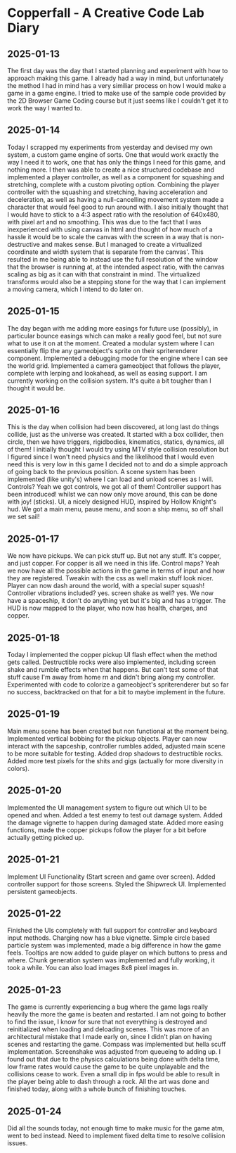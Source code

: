 # Copperfall - A Creative Code Lab Diary

## 2025-01-13
The first day was the day that I started planning and experiment with how to approach making this game. I already had a way in mind, but unfortunately the method I had in mind has a very similiar process on how I would make a game in a game engine. I tried to make use of the sample code provided by the 2D Browser Game Coding course but it just seems like I couldn't get it to work the way I wanted to.

## 2025-01-14
Today I scrapped my experiments from yesterday and devised my own system, a custom game engine of sorts. One that would work exactly the way I need it to work, one that has only the things I need for this game, and nothing more. I then was able to create a nice structured codebase and implemented a player controller, as well as a component for squashing and stretching, complete with a custom pivoting option. Combining the player controller with the squashing and stretching, having acceleration and deceleration, as well as having a null-cancelling movement system made a character that would feel good to run around with. I also initially thought that I would have to stick to a 4:3 aspect ratio with the resolution of 640x480, with pixel art and no smoothing. This was due to the fact that I was inexperienced with using canvas in html and thought of how much of a hassle it would be to scale the canvas with the screen in a way that is non-destructive and makes sense. But I managed to create a virtualized coordinate and width system that is separate from the canvas'. This resulted in me being able to instead use the full resolution of the window that the browser is running at, at the intended aspect ratio, with the canvas scaling as big as it can with that constraint in mind. The virtualized transforms would also be a stepping stone for the way that I can implement a moving camera, which I intend to do later on.

## 2025-01-15
The day began with me adding more easings for future use (possibly), in particular bounce easings which can make a really good feel, but not sure what to use it on at the moment. Created a modular system where I can essentially flip the any gameobject's sprite on their spriterenderer component. Implemented a debugging mode for the engine where I can see the world grid. Implemented a camera gameobject that follows the player, complete with lerping and lookahead, as well as easing support. I am currently working on the collision system. It's quite a bit tougher than I thought it would be.

## 2025-01-16
This is the day when collision had been discovered, at long last do things collide, just as the universe was created. It started with a box collider, then circle, then we have triggers, rigidbodies, kinematics, statics, dynamics, all of them! I initially thought I would try using MTV style collision resolution but I figured since I won't need physics and the likelihood that I would even need this is very low in this game I decided not to and do a simple approach of going back to the previous position. A scene system has been implemented (like unity's) where I can load and unload scenes as I will. Controls? Yeah we got controls, we got all of them! Controller support has been introduced! whilst we can now only move around, this can be done with joy! (sticks). UI, a nicely designed HUD, inspired by Hollow Knight's hud. We got a main menu, pause menu, and soon a ship menu, so off shall we set sail!

## 2025-01-17
We now have pickups. We can pick stuff up. But not any stuff. It's copper, and just copper. For copper is all we need in this life. Control maps? Yeah we now have all the possible actions in the game in terms of input and how they are registered. Tweakin with the css as well makin stuff look nicer. Player can now dash around the world, with a special super squash! Controller vibrations included? yes. screen shake as well? yes. We now have a spaceship, it don't do anything yet but it's big and has a trigger. The HUD is now mapped to the player, who now has health, charges, and copper.

## 2025-01-18
Today I implemented the copper pickup UI flash effect when the method gets called. Destructible rocks were also implemented, including screen shake and rumble effects when that happens. But can't test some of that stuff cause I'm away from home rn and didn't bring along my controller. Experimented with code to colorize a gameobject's spriterenderer but so far no success, backtracked on that for a bit to maybe implement in the future.

## 2025-01-19
Main menu scene has been created but non functional at the moment being. Implemented vertical bobbing for the pickup objects. Player can now interact with the sapceship, controller rumbles added, adjusted main scene to be more suitable for testing. Added drop shadows to destructible rocks. Added more test pixels for the shits and gigs (actually for more diversity in colors).


## 2025-01-20
Implemented the UI management system to figure out which UI to be opened and when. Added a test enemy to test out damage system. Added the damage vignette to happen during damaged state. Added more easing functions, made the copper pickups follow the player for a bit before actually getting picked up.

## 2025-01-21
Implement UI Functionality (Start screen and game over screen). Added controller support for those screens. Styled the Shipwreck UI. Implemented persistent gameobjects.

## 2025-01-22
Finished the UIs completely with full support for controller and keyboard input methods. Charging now has a blue vignette. Simple circle based particle system was implemented, made a big difference in how the game feels. Tooltips are now added to guide player on which buttons to press and where. Chunk generation system was implemented and fully working, it took a while. You can also load images 8x8 pixel images in.

## 2025-01-23
The game is currently experiencing a bug where the game lags really heavily the more the game is beaten and restarted. I am not going to bother to find the issue, I know for sure that not everything is destroyed and reinitialized when loading and deloading scenes. This was more of an architectural mistake that I made early on, since I didn't plan on having scenes and restarting the game. Compass was implemented but hella scuff implementation. Screenshake was adjusted from queueing to adding up. I found out that due to the physics calculations being done with delta time, low frame rates would cause the game to be quite unplayable and the collisions cease to work. Even a small dip in fps would be able to result in the player being able to dash through a rock. All the art was done and finished today, along with a whole bunch of finishing touches.

## 2025-01-24
Did all the sounds today, not enough time to make music for the game atm, went to bed instead. Need to implement fixed delta time to resolve collision issues.